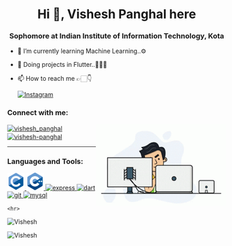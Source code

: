 <h1 align="center">Hi 👋, Vishesh Panghal here</h1>
<h3 align="center">Sophomore at Indian Institute of Information Technology, Kota</h3>

<!-- <p align="center"> <img src="https://komarev.com/ghpvc/?username=Vishesh-panghal&label=Profile%20views&color=0e75b6&style=flat" alt="Shahid Iqbal" /> </p> -->

- 🌱 I’m currently learning Machine Learning..⚙️
- 🫡 Doing projects in Flutter..👨🏻‍💻

- 📫 How to reach me 👉🏻👇 <p> <a href="https://instagram.com/panghal._.vishesh?utm_medium=copy_link" target="_blank">
        <img src="https://logowik.com/content/uploads/images/instagram-icon.jpg" alt="Instagram" width="60"
            height="40" /> </a>

<h3 align="left">Connect with me:</h3>
<img src="https://github.com/iamthedawn/content/blob/main/tenor.gif?raw=true" width="300px" align="right">
<p align="left">
    <a href="https://mobile.twitter.com/vishesh_panghal" target="blank"><img align="center"
            src="https://raw.githubusercontent.com/rahuldkjain/github-profile-readme-generator/master/src/images/icons/Social/twitter.svg"
            alt="vishesh_panghal" height="30" width="40" /></a>
    <a href="https://www.linkedin.com/in/vishesh-panghal-b7097720b" target="blank"><img align="center"
            src="https://raw.githubusercontent.com/rahuldkjain/github-profile-readme-generator/master/src/images/icons/Social/linked-in-alt.svg"
            alt="vishesh-panghal" height="30" width="40" /></a>
</p>
<hr>
<h3 align="left">Languages and Tools:</h3>
<p align="left">  <a href="https://www.cprogramming.com/" target="_blank"> <img
            src="https://raw.githubusercontent.com/devicons/devicon/master/icons/c/c-original.svg" alt="c" width="40"
            height="40" /> </a> 
            <a href="https://www.w3schools.com/cpp/" target="_blank"> <img
            src="https://raw.githubusercontent.com/devicons/devicon/master/icons/cplusplus/cplusplus-original.svg"
            alt="cplusplus" width="40" height="40" /> </a> 
        <a href="https://flutter.dev" target="_blank"> <img
            src="https://yt3.googleusercontent.com/ytc/AGIKgqM8zh66fZqGKeTkopHaU9GM4zvyuFnQhXThr37u=s900-c-k-c0x00ffffff-no-rj"
            alt="express" width="40" height="40" /> </a> 
         <a href="https://dart.dev" target="_blank"> <img
            src="https://www.scottbrady91.com/img/logos/dart.svg"
            alt="dart" width="40" height="40" /> </a>
            <a href="https://git-scm.com/" target="_blank"> <img
            src="https://www.vectorlogo.zone/logos/git-scm/git-scm-icon.svg" alt="git" width="40" height="40" /> </a> 
         <a href="https://www.mysql.com/" target="_blank"> <img
            src="https://encrypted-tbn0.gstatic.com/images?q=tbn:ANd9GcQeTposYMjtwh1eh_Ar4ArfBzo5ZN8V9U4oG8PedphtSRRnPjFkSHK5D0fIdw_s2fMYs_Y&usqp=CAU"
            alt="mysql" width="40" height="40" /> </a>
           
           
    <hr>
<p><img align="left"
        src="https://github-readme-stats.vercel.app/api?username=Vishesh-panghal&theme=highcontrast&show_icons=true&count_private=true"
        alt="Vishesh" /></p>
<br>
<p align="left"> <img
        src="https://github-readme-stats.vercel.app/api/top-langs/?username=Vishesh-panghal&theme=vision-friendly-dark"
        alt="Vishesh" /> </p>
<span align="left">
